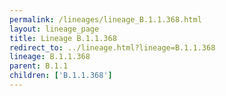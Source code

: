 ```yaml
---
permalink: /lineages/lineage_B.1.1.368.html
layout: lineage_page
title: Lineage B.1.1.368
redirect_to: ../lineage.html?lineage=B.1.1.368
lineage: B.1.1.368
parent: B.1.1
children: ['B.1.1.368']
---
```

